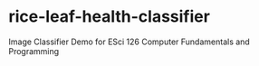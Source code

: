 # rice-leaf-health-classifier
Image Classifier Demo for ESci 126 Computer Fundamentals and Programming

